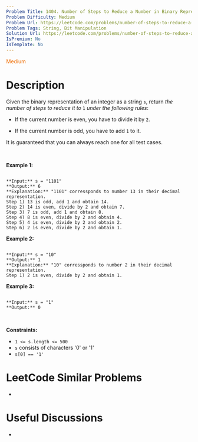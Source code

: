 ```yaml
---
Problem Title: 1404. Number of Steps to Reduce a Number in Binary Representation to One
Problem Difficulty: Medium
Problem Url: https://leetcode.com/problems/number-of-steps-to-reduce-a-number-in-binary-representation-to-one/
Problem Tags: String, Bit Manipulation
Solution Url: https://leetcode.com/problems/number-of-steps-to-reduce-a-number-in-binary-representation-to-one/solution/
IsPremium: No
IsTemplate: No
---
```


<span style="color: rgb(239, 108, 0);">Medium</span>

# Description

Given the binary representation of an integer as a string `s`, return *the number of steps to reduce it to* `1` *under the following rules*:


* If the current number is even, you have to divide it by `2`.


* If the current number is odd, you have to add `1` to it.




It is guaranteed that you can always reach one for all test cases.


 


**Example 1:**



```

**Input:** s = "1101"
**Output:** 6
**Explanation:** "1101" corressponds to number 13 in their decimal representation.
Step 1) 13 is odd, add 1 and obtain 14. 
Step 2) 14 is even, divide by 2 and obtain 7.
Step 3) 7 is odd, add 1 and obtain 8.
Step 4) 8 is even, divide by 2 and obtain 4.  
Step 5) 4 is even, divide by 2 and obtain 2. 
Step 6) 2 is even, divide by 2 and obtain 1.  

```

**Example 2:**



```

**Input:** s = "10"
**Output:** 1
**Explanation:** "10" corressponds to number 2 in their decimal representation.
Step 1) 2 is even, divide by 2 and obtain 1.  

```

**Example 3:**



```

**Input:** s = "1"
**Output:** 0

```

 


**Constraints:**


* `1 <= s.length <= 500`
* `s` consists of characters '0' or '1'
* `s[0] == '1'`




# LeetCode Similar Problems

- []()

# Useful Discussions

- []()

